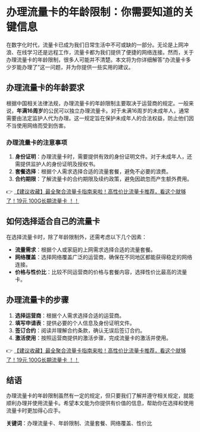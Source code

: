 # 办理流量卡的年龄限制：你需要知道的关键信息

在数字化时代，流量卡已成为我们日常生活中不可或缺的一部分。无论是上网冲浪、在线学习还是远程工作，流量卡都为我们提供了便捷的网络连接。然而，关于办理流量卡的年龄限制，很多人可能并不清楚。本文将为你详细解答“办流量卡多少岁能办理了”这一问题，并为你提供一些实用的建议。

## 办理流量卡的年龄要求

根据中国相关法律法规，办理流量卡的年龄限制主要取决于运营商的规定。一般来说，**年满16周岁**的公民可以独立办理流量卡。对于未满16周岁的未成年人，通常需要由法定监护人代为办理。这一规定旨在保护未成年人的合法权益，防止他们因不当使用网络而受到伤害。

### 办理流量卡的注意事项

1. **身份证明**：办理流量卡时，需要提供有效的身份证明文件。对于未成年人，还需提供监护人的身份证明及授权书。
2. **套餐选择**：根据个人需求选择合适的流量套餐，避免不必要的浪费。
3. **合约期限**：了解流量卡的合约期限及续约政策，避免因疏忽而产生额外费用。

👉 [【建议收藏】最全聚合流量卡指南来啦！高性价比流量卡推荐，看这个就够了！19元 100G长期流量卡 ！！](https://bit.ly/Liuliangka)

## 如何选择适合自己的流量卡

在选择流量卡时，除了年龄限制外，还需考虑以下几个因素：

- **流量需求**：根据个人或家庭的上网需求选择合适的流量套餐。
- **网络覆盖**：选择网络覆盖广泛的运营商，确保在不同地区都能获得稳定的网络连接。
- **价格与性价比**：比较不同运营商的价格与套餐内容，选择性价比最高的流量卡。

## 办理流量卡的步骤

1. **选择运营商**：根据个人需求选择合适的运营商。
2. **填写申请表**：提供必要的个人信息及身份证明文件。
3. **签订合约**：阅读并理解合约条款，确认无误后签订合约。
4. **激活使用**：按照运营商提供的激活步骤，完成流量卡的激活并使用。

👉 [【建议收藏】最全聚合流量卡指南来啦！高性价比流量卡推荐，看这个就够了！19元 100G长期流量卡 ！！](https://bit.ly/Liuliangka)

## 结语

办理流量卡的年龄限制虽然有一定的规定，但只要我们了解并遵守相关规定，就能顺利办理并使用流量卡。希望本文能为你提供有价值的信息，帮助你在选择和使用流量卡时更加得心应手。

**关键词**：办理流量卡、年龄限制、流量套餐、网络覆盖、性价比